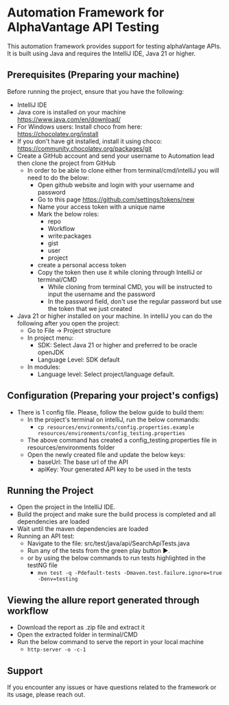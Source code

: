 # Automation Framework for AlphaVantage API Testing

This automation framework provides support for testing alphaVantage APIs.
It is built using Java and requires the IntelliJ IDE, Java 21 or higher.

## Prerequisites (Preparing your machine)

Before running the project, ensure that you have the following:

- IntelliJ IDE
- Java core is installed on your machine https://www.java.com/en/download/
- For Windows users: Install choco from here: https://chocolatey.org/install
- If you don't have git installed, install it using choco: https://community.chocolatey.org/packages/git
- Create a GitHub account and send your username to Automation lead then clone the project from GitHub
    - In order to be able to clone either from terminal/cmd/intelliJ you will need to do the below:
        - Open github website and login with your username and password
        - Go to this page https://github.com/settings/tokens/new
        - Name your access token with a unique name
        - Mark the below roles:
            - repo
            - Workflow
            - write:packages
            - gist
            - user
            - project
        - create a personal access token
        - Copy the token then use it while cloning through IntelliJ or terminal/CMD
            - While cloning from terminal CMD, you will be instructed to input the username and the password
            - In the password field, don't use the regular password but use the token that we just created
- Java 21 or higher installed on your machine. In intelliJ you can do the following after you open the project:
    - Go to File -> Project structure
    - In project menu:
        - SDK: Select Java 21 or higher and preferred to be oracle openJDK
        - Language Level: SDK default
    - In modules:
        - Language level: Select project/language default.

## Configuration (Preparing your project's configs)

- There is 1 config file. Please, follow the below guide to build them:
    - In the project's terminal on intelliJ, run the below commands:
        - `cp resources/environments/config.properties.example resources/environments/config_testing.properties`
    - The above command has created a config_testing.properties file in resources/environments folder
    - Open the newly created file and update the below keys:
      - baseUrl: The base url of the API
      - apiKey: Your generated API key to be used in the tests

## Running the Project

- Open the project in the IntelliJ IDE.
- Build the project and make sure the build process is completed and all dependencies are loaded
- Wait until the maven dependencies are loaded
- Running an API test:
    - Navigate to the file: src/test/java/api/SearchApiTests.java
    - Run any of the tests from the green play button ▶.
    - or by using the below commands to run tests highlighted in the testNG file
      - `mvn test -q -Pdefault-tests -Dmaven.test.failure.ignore=true -Denv=testing`

## Viewing the allure report generated through workflow

- Download the report as .zip file and extract it
- Open the extracted folder in terminal/CMD
- Run the below command to serve the report in your local machine
  - `http-server -o -c-1`

## Support

If you encounter any issues or have questions related to the framework or its usage, please reach out.